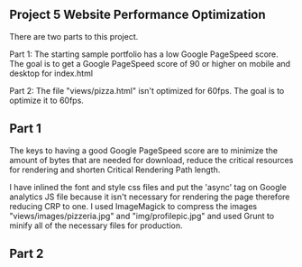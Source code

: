 ## Project 5 Website Performance Optimization
There are two parts to this project.

Part 1: The starting sample portfolio has a low Google PageSpeed score. The 
goal is to get a Google PageSpeed score of 90 or higher on mobile and desktop
for index.html

Part 2: The file "views/pizza.html" isn't optimized for 60fps. The goal is to
optimize it to 60fps.

## Part 1
The keys to having a good Google PageSpeed score are to minimize the amount of 
bytes that are needed for download, reduce the critical resources for rendering
and shorten Critical Rendering Path length.

I have inlined the font and style css files and put the 'async' tag on Google
analytics JS file because it isn't necessary for rendering the page therefore 
reducing CRP to one. I used ImageMagick to compress the images 
"views/images/pizzeria.jpg" and "img/profilepic.jpg" and used Grunt to minify all 
of the necessary files for production.


## Part 2
